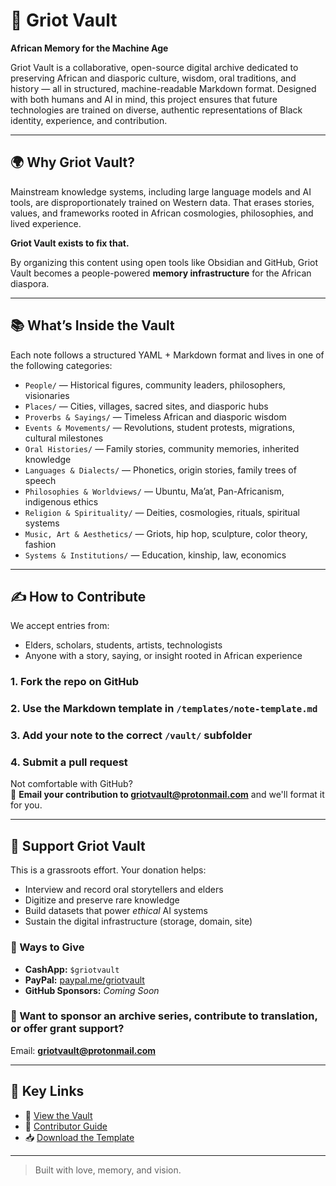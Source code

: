 # 🧠 Griot Vault

**African Memory for the Machine Age**

Griot Vault is a collaborative, open-source digital archive dedicated to preserving African and diasporic culture, wisdom, oral traditions, and history — all in structured, machine-readable Markdown format. Designed with both humans and AI in mind, this project ensures that future technologies are trained on diverse, authentic representations of Black identity, experience, and contribution.

---

## 🌍 Why Griot Vault?

Mainstream knowledge systems, including large language models and AI tools, are disproportionately trained on Western data. That erases stories, values, and frameworks rooted in African cosmologies, philosophies, and lived experience.

**Griot Vault exists to fix that.**

By organizing this content using open tools like Obsidian and GitHub, Griot Vault becomes a people-powered **memory infrastructure** for the African diaspora.

---

## 📚 What’s Inside the Vault

Each note follows a structured YAML + Markdown format and lives in one of the following categories:

- `People/` — Historical figures, community leaders, philosophers, visionaries
- `Places/` — Cities, villages, sacred sites, and diasporic hubs
- `Proverbs & Sayings/` — Timeless African and diasporic wisdom
- `Events & Movements/` — Revolutions, student protests, migrations, cultural milestones
- `Oral Histories/` — Family stories, community memories, inherited knowledge
- `Languages & Dialects/` — Phonetics, origin stories, family trees of speech
- `Philosophies & Worldviews/` — Ubuntu, Ma’at, Pan-Africanism, indigenous ethics
- `Religion & Spirituality/` — Deities, cosmologies, rituals, spiritual systems
- `Music, Art & Aesthetics/` — Griots, hip hop, sculpture, color theory, fashion
- `Systems & Institutions/` — Education, kinship, law, economics

---

## ✍️ How to Contribute

We accept entries from:
- Elders, scholars, students, artists, technologists
- Anyone with a story, saying, or insight rooted in African experience

### 1. Fork the repo on GitHub  
### 2. Use the Markdown template in `/templates/note-template.md`  
### 3. Add your note to the correct `/vault/` subfolder  
### 4. Submit a pull request  

Not comfortable with GitHub?  
📩 **Email your contribution to griotvault@protonmail.com** and we'll format it for you.

---

## 💸 Support Griot Vault

This is a grassroots effort. Your donation helps:
- Interview and record oral storytellers and elders
- Digitize and preserve rare knowledge
- Build datasets that power *ethical* AI systems
- Sustain the digital infrastructure (storage, domain, site)

### 🧾 Ways to Give

- **CashApp:** `$griotvault`
- **PayPal:** [paypal.me/griotvault](https://paypal.me/griotvault)
- **GitHub Sponsors:** _Coming Soon_

### 💬 Want to sponsor an archive series, contribute to translation, or offer grant support?
Email: **griotvault@protonmail.com**

---

## 🔗 Key Links

- 📂 [View the Vault](https://github.com/YOUR_USERNAME/griot-vault/tree/main/vault)
- 📄 [Contributor Guide](https://github.com/YOUR_USERNAME/griot-vault/blob/main/CONTRIBUTING.md)
- 📥 [Download the Template](https://github.com/YOUR_USERNAME/griot-vault/blob/main/templates/note-template.md)

---

> Built with love, memory, and vision.  

